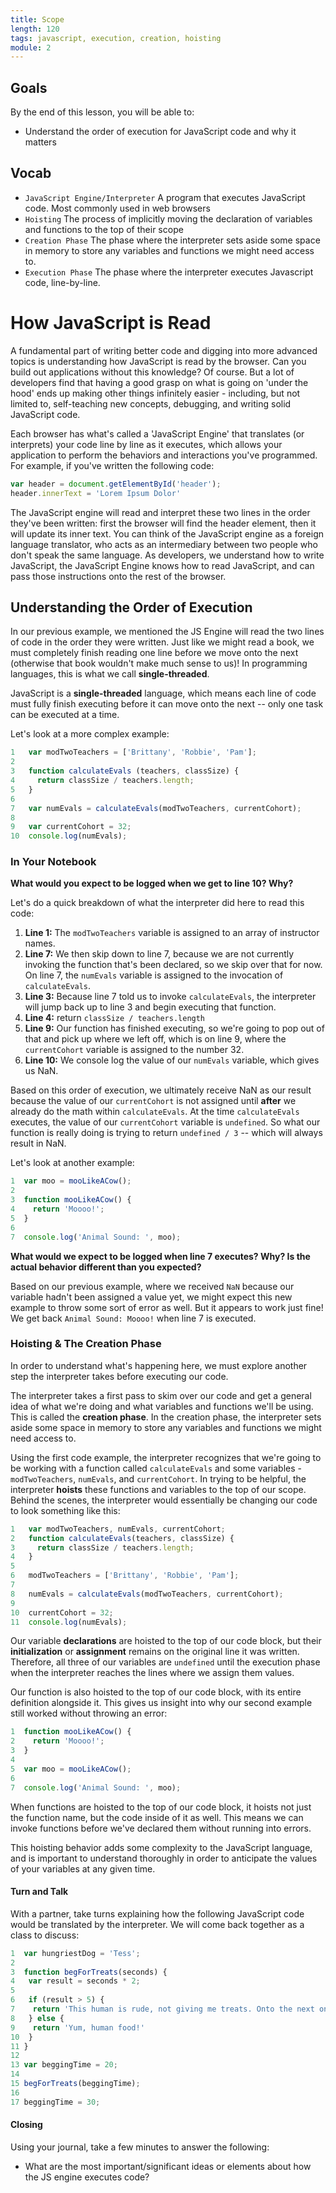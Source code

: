 ```yaml
---
title: Scope
length: 120
tags: javascript, execution, creation, hoisting
module: 2
---
```


## Goals

By the end of this lesson, you will be able to:

* Understand the order of execution for JavaScript code and why it matters

## Vocab

- `JavaScript Engine/Interpreter` A program that executes JavaScript code. Most commonly used in web browsers
- `Hoisting` The process of implicitly moving the declaration of variables and functions to the top of their scope
- `Creation Phase` The phase where the interpreter sets aside some space in memory to store any variables and functions we might need access to.
- `Execution Phase` The phase where the interpreter executes Javascript code, line-by-line.

# How JavaScript is Read

A fundamental part of writing better code and digging into more advanced topics is understanding how JavaScript is read by the browser. Can you build out applications without this knowledge? Of course. But a lot of developers find that having a good grasp on what is going on 'under the hood' ends up making other things infinitely easier - including, but not limited to, self-teaching new concepts, debugging, and writing solid JavaScript code. 

Each browser has what's called a 'JavaScript Engine' that translates (or interprets) your code line by line as it executes, which allows your application to perform the behaviors and interactions you've programmed. For example, if you've written the following code:

```js
var header = document.getElementById('header');
header.innerText = 'Lorem Ipsum Dolor'
```

The JavaScript engine will read and interpret these two lines in the order they've been written: first the browser will find the header element, then it will update its inner text. You can think of the JavaScript engine as a foreign language translator, who acts as an intermediary between two people who don't speak the same language. As developers, we understand how to write JavaScript, the JavaScript Engine knows how to read JavaScript, and can pass those instructions onto the rest of the browser.


## Understanding the Order of Execution

In our previous example, we mentioned the JS Engine will read the two lines of code in the order they were written. Just like we might read a book, we must completely finish reading one line before we move onto the next (otherwise that book wouldn't make much sense to us)! In programming languages, this is what we call **single-threaded**. 

JavaScript is a **single-threaded** language, which means each line of code must fully finish executing before it can move onto the next -- only one task can be executed at a time.

Let's look at a more complex example:


```js
1   var modTwoTeachers = ['Brittany', 'Robbie', 'Pam'];
2
3   function calculateEvals (teachers, classSize) {
4     return classSize / teachers.length;
5   }
6
7   var numEvals = calculateEvals(modTwoTeachers, currentCohort);
8
9   var currentCohort = 32;
10  console.log(numEvals);
```

### In Your Notebook

**What would you expect to be logged when we get to line 10? Why?**



Let's do a quick breakdown of what the interpreter did here to read this code:

1. **Line 1:** The `modTwoTeachers` variable is assigned to an array of instructor names.
2. **Line 7:** We then skip down to line 7, because we are not currently invoking the function that's been declared, so we skip over that for now. On line 7, the `numEvals` variable is assigned to the invocation of `calculateEvals`.
3. **Line 3:** Because line 7 told us to invoke `calculateEvals`, the interpreter will jump back up to line 3 and begin executing that function.
4. **Line 4:** return `classSize / teachers.length`
5. **Line 9:** Our function has finished executing, so we're going to pop out of that and pick up where we left off, which is on line 9, where the `currentCohort` variable is assigned to the number 32.
6. **Line 10:** We console log the value of our `numEvals` variable, which gives us NaN.


Based on this order of execution, we ultimately receive NaN as our result because the value of our `currentCohort` is not assigned until **after** we already do the math within `calculateEvals`. At the time `calculateEvals` executes, the value of our `currentCohort` variable is `undefined`. So what our function is really doing is trying to return `undefined / 3` -- which will always result in NaN.


Let's look at another example:


```js
1  var moo = mooLikeACow();
2  
3  function mooLikeACow() {
4    return 'Moooo!';
5  }
6 
7  console.log('Animal Sound: ', moo);
```

**What would we expect to be logged when line 7 executes? Why? Is the actual behavior different than you expected?**

Based on our previous example, where we received `NaN` because our variable hadn't been assigned a value yet, we might expect this new example to throw some sort of error as well. But it appears to work just fine! We get back `Animal Sound: Moooo!` when line 7 is executed.


### Hoisting & The Creation Phase

In order to understand what's happening here, we must explore another step the interpreter takes before executing our code.

The interpreter takes a first pass to skim over our code and get a general idea of what we're doing and what variables and functions we'll be using. This is called the **creation phase**. In the creation phase, the interpreter sets aside some space in memory to store any variables and functions we might need access to.

Using the first code example, the interpreter recognizes that we're going to be working with a function called `calculateEvals` and some variables - `modTwoTeachers`, `numEvals`, and `currentCohort`. In trying to be helpful, the interpreter **hoists** these functions and variables to the top of our scope. Behind the scenes, the interpreter would essentially be changing our code to look something like this:

```js
1   var modTwoTeachers, numEvals, currentCohort;
2   function calculateEvals(teachers, classSize) {
3     return classSize / teachers.length;
4   }
5
6   modTwoTeachers = ['Brittany', 'Robbie', 'Pam'];
7
8   numEvals = calculateEvals(modTwoTeachers, currentCohort);
9
10  currentCohort = 32;
11  console.log(numEvals);
```

Our variable **declarations** are hoisted to the top of our code block, but their **initialization** or **assignment** remains on the original line it was written. Therefore, all three of our variables are `undefined` until the execution phase when the interpreter reaches the lines where we assign them values.

Our function is also hoisted to the top of our code block, with its entire definition alongside it. This gives us insight into why our second example still worked without throwing an error:

```js
1  function mooLikeACow() {
2    return 'Moooo!';
3  }
4
5  var moo = mooLikeACow();
6  
7  console.log('Animal Sound: ', moo);
```

When functions are hoisted to the top of our code block, it hoists not just the function name, but the code inside of it as well. This means we can invoke functions before we've declared them without running into errors. 

This hoisting behavior adds some complexity to the JavaScript language, and is important to understand thoroughly in order to anticipate the values of your variables at any given time. 



#### Turn and Talk

With a partner, take turns explaining how the following JavaScript code would be translated by the interpreter. We will come back together as a class to discuss:


```js
1  var hungriestDog = 'Tess';
2 
3  function begForTreats(seconds) {
4   var result = seconds * 2;
5
6   if (result > 5) {
7    return 'This human is rude, not giving me treats. Onto the next one.';
8   } else {
9    return 'Yum, human food!'
10  }
11 }
12 
13 var beggingTime = 20;
14
15 begForTreats(beggingTime);
16
17 beggingTime = 30;
```


#### Closing

Using your journal, take a few minutes to answer the following:

- What are the most important/significant ideas or elements about how the JS engine executes code?
